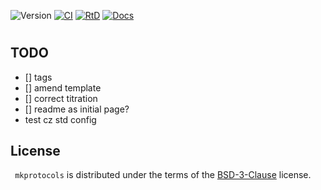 ![Version](https://img.shields.io/badge/version-0.0.3-red)
[![CI](https://github.com/darosio/mkprotocols/actions/workflows/ci.yml/badge.svg)](https://github.com/darosio/mkprotocols/actions/workflows/ci.yml)
[![RtD](https://readthedocs.org/projects/mkprotocols/badge/)](https://mkprotocols.readthedocs.io/)
[![Docs](https://img.shields.io/badge/docs-GitHub%20Pages-blue?logo=github)](https://darosio.github.io/mkprotocols/)

#

## TODO

- [] tags
- [] amend template
- [] correct titration
- [] readme as initial page?
- test cz std config

## License

`
mkprotocols` is distributed under the terms of the [BSD-3-Clause](https://spdx.org/licenses/BSD-3-Clause.html) license.
